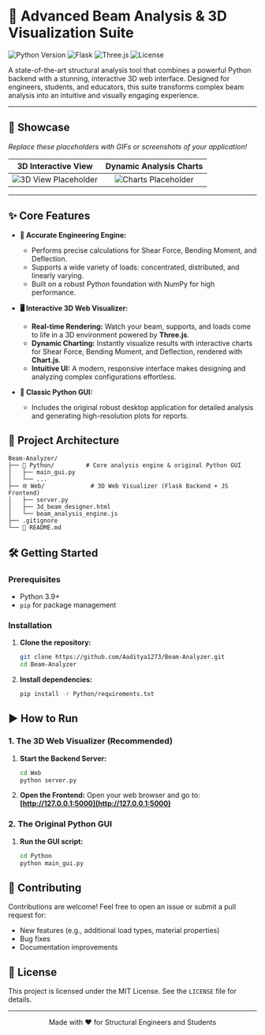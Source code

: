 # 🚀 Advanced Beam Analysis & 3D Visualization Suite

![Python Version](https://img.shields.io/badge/python-3.9+-blue.svg)
![Flask](https://img.shields.io/badge/Flask-2.0+-black.svg)
![Three.js](https://img.shields.io/badge/Three.js-r135+-green.svg)
![License](https://img.shields.io/badge/license-MIT-green.svg)

A state-of-the-art structural analysis tool that combines a powerful Python backend with a stunning, interactive 3D web interface. Designed for engineers, students, and educators, this suite transforms complex beam analysis into an intuitive and visually engaging experience.

---

## 🌟 Showcase

*Replace these placeholders with GIFs or screenshots of your application!* 

| 3D Interactive View | Dynamic Analysis Charts |
| :-----------------: | :---------------------: |
| ![3D View Placeholder](https://via.placeholder.com/400x300.png?text=3D+Beam+View) | ![Charts Placeholder](https://via.placeholder.com/400x300.png?text=Analysis+Charts) |

---

## ✨ Core Features

-   **🔬 Accurate Engineering Engine:**
    -   Performs precise calculations for Shear Force, Bending Moment, and Deflection.
    -   Supports a wide variety of loads: concentrated, distributed, and linearly varying.
    -   Built on a robust Python foundation with NumPy for high performance.

-   **🖥️ Interactive 3D Web Visualizer:**
    -   **Real-time Rendering:** Watch your beam, supports, and loads come to life in a 3D environment powered by **Three.js**.
    -   **Dynamic Charting:** Instantly visualize results with interactive charts for Shear Force, Bending Moment, and Deflection, rendered with **Chart.js**.
    -   **Intuitive UI:** A modern, responsive interface makes designing and analyzing complex configurations effortless.

-   **🐍 Classic Python GUI:**
    -   Includes the original robust desktop application for detailed analysis and generating high-resolution plots for reports.

## 📂 Project Architecture

```
Beam-Analyzer/
├── 📁 Python/         # Core analysis engine & original Python GUI
│   ├── main_gui.py
│   └── ...
├── 🌐 Web/             # 3D Web Visualizer (Flask Backend + JS Frontend)
│   ├── server.py
│   ├── 3d_beam_designer.html
│   └── beam_analysis_engine.js
├── .gitignore
└── 📄 README.md
```

## 🛠️ Getting Started

### Prerequisites

-   Python 3.9+
-   `pip` for package management

### Installation

1.  **Clone the repository:**
    ```bash
    git clone https://github.com/Aaditya1273/Beam-Analyzer.git
    cd Beam-Analyzer
    ```

2.  **Install dependencies:**
    ```bash
    pip install -r Python/requirements.txt
    ```

## ▶️ How to Run

### 1. The 3D Web Visualizer (Recommended)

1.  **Start the Backend Server:**
    ```bash
    cd Web
    python server.py
    ```

2.  **Open the Frontend:**
    Open your web browser and go to: **[http://127.0.0.1:5000](http://127.0.0.1:5000)**

### 2. The Original Python GUI

1.  **Run the GUI script:**
    ```bash
    cd Python
    python main_gui.py
    ```

## 🤝 Contributing

Contributions are welcome! Feel free to open an issue or submit a pull request for:
-   New features (e.g., additional load types, material properties)
-   Bug fixes
-   Documentation improvements

## 📄 License

This project is licensed under the MIT License. See the `LICENSE` file for details.

---

<p align="center">Made with ❤️ for Structural Engineers and Students</p>
